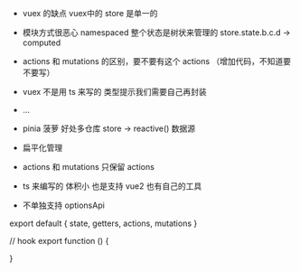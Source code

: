 - vuex 的缺点 vuex中的 store 是单一的
- 模块方式很恶心 namespaced 整个状态是树状来管理的 store.state.b.c.d -> computed
- actions 和 mutations 的区别，要不要有这个 actions （增加代码，不知道要不要写）
- vuex 不是用 ts 来写的 类型提示我们需要自己再封装
- ... 

- pinia 菠萝  好处多仓库  store -> reactive()  数据源
- 扁平化管理
- actions 和 mutations 只保留 actions
- ts 来编写的 体积小 也是支持 vue2 也有自己的工具
- 不单独支持 optionsApi

export default {
  state,
  getters,
  actions,
  mutations
}

// hook
export function () {
  
}